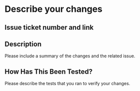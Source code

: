 # Describe your changes

## Issue ticket number and link

## Description
Please include a summary of the changes and the related issue.

## How Has This Been Tested?
Please describe the tests that you ran to verify your changes.